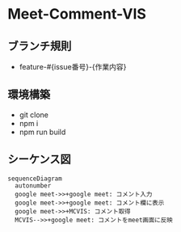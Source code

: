 # Meet-Comment-VIS

## ブランチ規則
- feature-#{issue番号}-{作業内容}

## 環境構築
- git clone
- npm i
- npm run build

## シーケンス図
```mermaid
sequenceDiagram
  autonumber
  google meet->>+google meet: コメント入力
  google meet->>+google meet: コメント欄に表示
  google meet->>+MCVIS: コメント取得
  MCVIS-->>+google meet: コメントをmeet画面に反映
```
